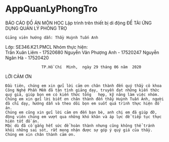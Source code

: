 # AppQuanLyPhongTro 

BÁO CÁO ĐỒ ÁN MÔN HỌC
    Lập trình trên thiết bị di động
ĐỀ TÀI
    ỨNG DỤNG QUẢN LÝ PHÒNG TRỌ

	Giảng viên hướng dẫn: Thầy Huỳnh Tuấn Anh
  Lớp: 	SE346.K21.PMCL
  Nhóm thực hiện:           
    Trần Xuân Liêm	 - 17520680
    Nguyễn Vân Phượng Anh - 17520247
    Nguyễn Ngân Hà - 17520420


                    TP.Hồ Chí  Minh,  ngày 29 tháng 06 năm  2020
 LỜI CẢM ƠN

	Đầu tiên, chúng em xin gửi lời cảm ơn chân thành đến quý thầy cô khoa Công Nghệ Phần Mềm đã tận tình giảng dạy, truyền đạt những kiến thức quý giá, giúp bọn em có kiến thức tổng   hợp, kỹ năng làm việc nhóm.
	Chúng em xin gửi lời biết ơn chân thành đến thầy Huỳnh Tuấn Anh, người đã chỉ dạy, hướng dẫn và theo dõi bọn em suốt quá trình thực hiện đồ án.
	Chúng em cũng xin gửi lời cảm ơn đến bạn bè, anh chị em đã giúp đỡ, động viên chúng em vượt qua những khó khăn và áp lực để tiếp tục thực hiện tốt đồ án.
	Mặc dù đã cố gắng hết sức để hoàn thành nhưng cũng không thể tránh khỏi những sai sót, rất mong nhận được sự góp ý quý giá của thầy.
	Chúng em xin chân thành cảm ơn.
		
